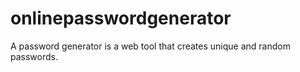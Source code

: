 # onlinepasswordgenerator
A password generator is a web tool that creates unique and random passwords.
